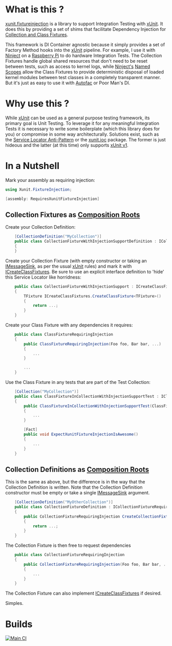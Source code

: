 # What is this ?
[xunit.fixtureinjection](https://github.com/pete-restall/xunit.fixtureinjection)
is a library to support Integration Testing with [xUnit](https://github.com/xunit/xunit).
It does this by providing a set of shims that facilitate Dependency Injection
for [Collection and Class Fixtures](https://xunit.github.io/docs/shared-context).

This framework is DI Container agnostic because it simply provides a set of Factory
Method hooks into the [xUnit](https://github.com/xunit/xunit) pipeline.  For example,
I use it with [Ninject](http://www.ninject.org/) on a
[Raspberry Pi](https://www.raspberrypi.org/) to do hardware Integration Tests.
The Collection Fixtures handle global shared resources that don't need to be reset
between tests, such as access to kernel logs, while [Ninject's](http://www.ninject.org/)
[Named Scopes](https://github.com/ninject/Ninject.Extensions.NamedScope) allow
the Class Fixtures to provide deterministic disposal of loaded kernel modules
between test classes in a completely transparent manner.  But it's just as easy
to use it with [Autofac](https://autofac.org/) or Poor Man's DI.

# Why use this ?
While [xUnit](https://github.com/xunit/xunit) can be used as a general purpose testing
framework, its primary goal is Unit Testing.  To leverage it for any meaningful Integration
Tests it is necessary to write some boilerplate (which this library does for you) or
compromise in some way architecturally.  Solutions exist, such as the
[Service Locator Anti-Pattern](http://blog.ploeh.dk/2010/02/03/ServiceLocatorisanAnti-Pattern/)
or the [xunit.ioc](https://github.com/daniel-chambers/xunit.ioc) package.  The former
is just hideous and the latter (at this time) only supports [xUnit v1](https://github.com/xunit/xunit).

# In a Nutshell
Mark your assembly as requiring injection:

```C#
using Xunit.FixtureInjection;

[assembly: RequiresXunitFixtureInjection]
```

## Collection Fixtures as [Composition Roots](http://blog.ploeh.dk/2011/07/28/CompositionRoot/)
Create your Collection Definition:

```C#
	[CollectionDefinition("MyCollection")]
	public class CollectionFixtureWithInjectionSupportDefinition : ICollectionFixture<CollectionFixtureWithInjectionSupport>
	{
	}
```

Create your Collection Fixture (with empty constructor or taking an
[IMessageSink](https://github.com/xunit/abstractions.xunit/blob/master/src/xunit.abstractions/Messages/BaseInterfaces/IMessageSink.cs),
as per the usual [xUnit](https://github.com/xunit/xunit) rules) and mark it with
[ICreateClassFixtures](https://github.com/pete-restall/xunit.fixtureinjection/blob/master/src/xunit.fixtureinjection/ICreateClassFixtures.cs).
Be sure to use an explicit interface definition to 'hide' this Service Locator like horridness:

```C#
	public class CollectionFixtureWithInjectionSupport : ICreateClassFixtures
	{
		TFixture ICreateClassFixtures.CreateClassFixture<TFixture>()
		{
			return ...;
		}
	}
```

Create your Class Fixture with any dependencies it requires:

```C#
	public class ClassFixtureRequiringInjection
	{
		public ClassFixtureRequiringInjection(Foo foo, Bar bar, ...)
		{
			...
		}

		...
	}
```

Use the Class Fixture in any tests that are part of the Test Collection:

```C#
	[Collection("MyCollection")]
	public class ClassFixtureInCollectionWithInjectionSupportTest : IClassFixture<ClassFixtureRequiringInjection>
	{
		public ClassFixtureInCollectionWithInjectionSupportTest(ClassFixtureRequiringInjection classFixture)
		{
			...
		}

		[Fact]
		public void ExpectXunitFixtureInjectionIsAwesome()
		{
			...
		}
	}
```

## Collection Definitions as [Composition Roots](http://blog.ploeh.dk/2011/07/28/CompositionRoot/)
This is the same as above, but the difference is in the way that the Collection Definition is
written.  Note that the Collection Definition constructor must be empty or take a single
[IMessageSink](https://github.com/xunit/abstractions.xunit/blob/master/src/xunit.abstractions/Messages/BaseInterfaces/IMessageSink.cs)
argument.

```C#
	[CollectionDefinition("MyOtherCollection")]
	public class CollectionFixtureDefinition : ICollectionFixtureRequiringInjection<CollectionFixtureRequiringInjection>
	{
		public CollectionFixtureRequiringInjection CreateCollectionFixture()
		{
			return ...;
		}
	}
```

The Collection Fixture is then free to request dependencies

```C#
	public class CollectionFixtureRequiringInjection
	{
		public CollectionFixtureRequiringInjection(Foo foo, Bar bar, ...)
		{
			...
		}
	}
```

The Collection Fixture can also implement
[ICreateClassFixtures](https://github.com/pete-restall/xunit.fixtureinjection/blob/master/src/xunit.fixtureinjection/ICreateClassFixtures.cs)
if desired.

Simples.

# Builds
[![Main CI](https://ci.appveyor.com/api/projects/status/8rxim6jvtk60xm5w)](https://ci.appveyor.com/project/pete-restall/xunit-fixtureinjection)
